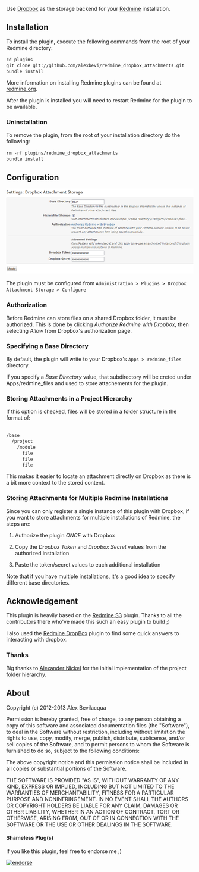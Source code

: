 Use [Dropbox](http://www.dropbox.com) as the storage backend for your [Redmine](http://www.redmine.org) installation.

## Installation

To install the plugin, execute the following commands from the root of your Redmine directory:
    
    cd plugins
    git clone git://github.com/alexbevi/redmine_dropbox_attachments.git
    bundle install

More information on installing Redmine plugins can be found at [redmine.org](http://www.redmine.org/wiki/redmine/Plugins.).

After the plugin is installed you will need to restart Redmine for the plugin to be available.

### Uninstallation

To remove the plugin, from the root of your installation directory do the following:

    rm -rf plugins/redmine_dropbox_attachments
    bundle install

## Configuration

![Screenshot](screenshot.png)

The plugin must be configured from `Administration > Plugins > Dropbox Attachment Storage > Configure`

### Authorization

Before Redmine can store files on a shared Dropbox folder, it must be authorized. This is done by clicking _Authorize Redmine with Dropbox_, then selecting _Allow_ from Dropbox's authorization page.

### Specifying a Base Directory

By default, the plugin will write to your Dropbox's `Apps > redmine_files` directory.

If you specify a *Base Directory* value, that subdirectory will be creted under Apps/redmine_files and used to store attachements for the plugin.

### Storing Attachments in a Project Hierarchy

If this option is checked, files will be stored in a folder structure in the format of:

```

/base
  /project
    /module
      file
      file
      file
```

This makes it easier to locate an attachment directly on Dropbox as there is a bit more context to the stored content.      

### Storing Attachments for Multiple Redmine Installations

Since you can only register a single instance of this plugin with Dropbox, if you want to store attachments for multiple installations of Redmine, the steps are:

1) Authorize the plugin _ONCE_ with Dropbox

2) Copy the _Dropbox Token_ and _Dropbox Secret_ values from the authorized installation

3) Paste the token/secret values to each additional installation

Note that if you have multiple installations, it's a good idea to specify different base directories.

## Acknowledgement

This plugin is heavily based on the [Redmine S3](https://github.com/tigrish/redmine_s3) plugin. Thanks to all the contributors there who've made this such an easy plugin to build ;)

I also used the [Redmine DropBox](https://github.com/zuinqstudio/redmine_drop_box) plugin to find some quick answers to interacting with dropbox.

### Thanks

Big thanks to [Alexander Nickel](https://github.com/mralexandernickel) for the initial implementation of the project folder hierarchy.

## About

Copyright (c) 2012-2013 Alex Bevilacqua

Permission is hereby granted, free of charge, to any person obtaining
a copy of this software and associated documentation files (the
"Software"), to deal in the Software without restriction, including
without limitation the rights to use, copy, modify, merge, publish,
distribute, sublicense, and/or sell copies of the Software, and to
permit persons to whom the Software is furnished to do so, subject to
the following conditions:

The above copyright notice and this permission notice shall be
included in all copies or substantial portions of the Software.

THE SOFTWARE IS PROVIDED "AS IS", WITHOUT WARRANTY OF ANY KIND,
EXPRESS OR IMPLIED, INCLUDING BUT NOT LIMITED TO THE WARRANTIES OF
MERCHANTABILITY, FITNESS FOR A PARTICULAR PURPOSE AND
NONINFRINGEMENT. IN NO EVENT SHALL THE AUTHORS OR COPYRIGHT HOLDERS BE
LIABLE FOR ANY CLAIM, DAMAGES OR OTHER LIABILITY, WHETHER IN AN ACTION
OF CONTRACT, TORT OR OTHERWISE, ARISING FROM, OUT OF OR IN CONNECTION
WITH THE SOFTWARE OR THE USE OR OTHER DEALINGS IN THE SOFTWARE.

#### Shameless Plug(s)

If you like this plugin, feel free to endorse me ;) 

[![endorse](http://api.coderwall.com/alexbevi/endorsecount.png)](http://coderwall.com/alexbevi)
